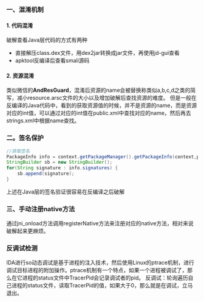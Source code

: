 ### 一、混淆机制
#### 1. 代码混淆
破解查看Java层代码的方式有两种
- 直接解压class.dex文件，用dex2jar转换成jar文件，再使用jd-gui查看
- apktool反编译后查看smali源码
  
#### 2. 资源混淆
类似微信的**AndResGuard**，混淆后资源的name会被替换称类似a,b,c,d之类的简写，减小resource.arsc文件的大小以及增加破解后查找资源的难度。
但是一般在反编译的Java代码中，看到的获取资源值的时候，并不是资源的name，而是资源对应的int值，可以通过对应的int值在public.xml中查找对应的name，然后再去strings.xml中根据name查找。

### 二。签名保护
```Java
//获取签名
PackageInfo info = context.getPackageManager().getPackageInfo(context,pkgName, PackageManager.GET_SIGNATURES);
StringBuilder sb = new StringBuilder();
for(String signature : info.signatures) {
    sb.append(signature);
}

```
上述在Java层的签名验证很容易在反编译之后破解

### 三、手动注册native方法
通过jni_onload方法调用registerNative方法来注册对应的native方法，相对来说破解起来更麻烦。

### 反调试检测
IDA进行so动态调试是基于进程的注入技术，然后使用Linux的ptrace机制，进行调试目标进程的附加操作。ptrace机制有一个特点，如果一个进程被调试了，那么在它进程的status文件中TracerPid会记录调试者的pid。
反调试：轮询遍历自己进程的status文件，读取TracerPid的值，如果大于0，那么就是在调试，立马退出。